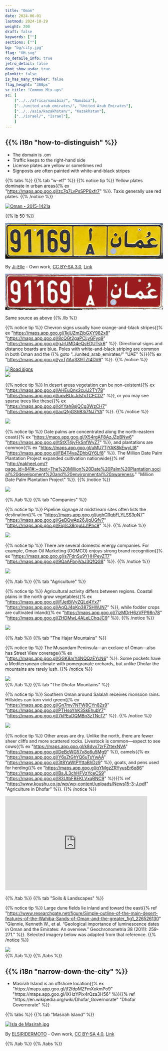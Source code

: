 ```yaml
---
title: "Oman"
date: 2024-06-01
lastmod: 2024-10-29
weight: 200
draft: false
keywords: [""]
sections: [""]
bg: "bg/city.jpg"
flag: "OM.svg"
no_detaile_info: true
jetro_detail: false
dont_show_usda: true
plonkit: false
is_has_many_trekker: false
flag_height: "380px"
sc_title: "Common Mix-ups"
sc: [
    ["../../africa/namibia/", "Namibia"],
    ["../united_arab_emirates/", "United Arab Emirates"],
    ["../../asia/kazakhstan/", "Kazakhstan"],
    ["../israel/", "Israel"],
    ]
---
```


<div class="main-desciption country-description">
    <h2 class="section-title">{{% i18n "how-to-distinguish" %}}</h2>
    <ul class="rule-list">
        <li>The domain is <span class="quiz">.om</span></li>
        <li>Traffic keeps to the <span class="quiz">right-hand</span> side</li>
        <li>License plates are <span class="quiz">yellow</span> or sometimes red</li>
        <li>Signposts are often painted with white-and-black stripes</li>
    </ul>
</div>

{{% tabs %}}
{{% tab "w-etf" %}}
{{% notice tip %}}
Yellow plates dominate in urban areas{{% ex "https://maps.app.goo.gl/zc7q7LvPsSPP6xfr7" %}}. Taxis generally use red plates.
{{% /notice %}}

<div class="googlemap-if no-margin">
<a data-flickr-embed="true" href="https://www.flickr.com/photos/37266013@N00/24300474404/in/photolist-D2mhqC-bcgRdp-dq3MVx-H56Xp-nYQJxr-rrhx1a-9w9J4M-kBs2zz-e17Fek-koMCon-8ap44-qCsCuD-at9CL-6eu64S-9EMLTo-hu4P4U-dBrbaq-9DPViY-n48QJ8-NA77jA-riEEC8-LofQDB-NQaNiw-ei8iSQ-8kRYEu-dCytCa-A7fAZ-7siW3Z-aCirYy-26f6oQB-NG7VUs-AhfpY5-8SXQRk-A7fBH-av2s8U-mKufVn-HoPL2h-r2qt3-fqvDp-oCvoZN-HUjd6Y-7rB5uz-JgSqW3-2bF2kcx-iJFfJs-qndJ5X-HoPRL3-95hQgJ-7JR8wU-n48Z9K" title="Oman - 2015-1421a"><img src="https://live.staticflickr.com/1599/24300474404_178c53ecec_c.jpg" width="90%" alt="Oman - 2015-1421a"/></a><script async src="//embedr.flickr.com/assets/client-code.js" charset="utf-8"></script>
</div>

{{% lb 50 %}}

![](1280px-Oman_license_plate_2001_series.jpg)

By <a href="//commons.wikimedia.org/wiki/User:Ji-Elle" title="User:Ji-Elle">Ji-Elle</a> - <span class="int-own-work" lang="en">Own work</span>, <a href="https://creativecommons.org/licenses/by-sa/3.0" title="Creative Commons Attribution-Share Alike 3.0">CC BY-SA 3.0</a>, <a href="https://commons.wikimedia.org/w/index.php?curid=12980300">Link</a>

![](1280px-Oman_license_plate_2001_series2.jpg)

Same source as above
{{% /lb %}}

{{% notice tip %}}
Chevron signs usually have orange-and-black stripes{{% ex "https://maps.app.goo.gl/1kjUZmZjbGXY982x8" "https://maps.app.goo.gl/8cQGt2gaPCLyGFyq9" "https://maps.app.goo.gl/gJrUMD4eQsEDUTsk6"  %}}. Directional signs and distance boards are blue. Poles with white-and-black striping are common in both Oman and the {{% goto "../united_arab_emirates/" "UAE" %}}{{% ex "https://maps.app.goo.gl/yvTj1Aq3X9TZt4DV6" %}}.
{{% /notice %}}

<div class="googlemap-if no-margin">
<a data-flickr-embed="true" href="https://www.flickr.com/photos/liquidworld/3267308326/in/photolist-5YHNWb-4tC3XM-bcgLRK-64wLyc-nskKRj-4tG6CJ-4tG5pd-4tG5E3-nKFgKj-4tG68W-ns2WA9-4tC2cv-8Q95jf-5kCn4h-Q1n5QR-Dhnf8L-23QcUbM-aFartF-96Ffnc-ackTYG-96Khm4-29WeimA-ns2wVn-dYoWB2-29ZZR4h-h2NjKe-2ajRD-mFYiX2-96FwiH-9rNJYS-24nturK-LFYxVg-5skabF-fP1zeX-Sauoxo-2bj7q1r-bbmerB-RRqSao-ijARGP-267yBNw-bbmdeT-DTGzgn-2dczqNE-25rCanb-bxBwrK-NMfW4x-oTsiHD-oDg2Wc-3eaYji-28QdBod" title="Road signs"><img src="https://live.staticflickr.com/3515/3267308326_aea5344881_c.jpg" width="90%" alt="Road signs"/></a><script async src="//embedr.flickr.com/assets/client-code.js" charset="utf-8"></script>
</div>

<div class="googlemap-if no-margin">
<img src="/rule/middle_east/oman/sign.png" width="300px">
</div>

{{% notice tip %}}
In desert areas vegetation can be non-existent{{% ex "https://maps.app.goo.gl/AHEuQnx2cuiJ2TY78" "https://maps.app.goo.gl/upvBUcJdsfpTCFCD7" %}}, or you may see sparse trees like these{{% ex "https://maps.app.goo.gl/oYYah8sjQCg3WzCH7" "https://maps.app.goo.gl/acQfgGShB3i7NJ7YA" %}}.
{{% /notice %}}

<div class="googlemap-if no-margin">
<img src="/rule/middle_east/oman/desert_sand_dry_hot.jpg" width="90%">
</div>

{{% notice tip %}}
Date palms are concentrated along the north-eastern coast{{% ex "https://maps.app.goo.gl/X54rgAF8AzJZpBNw6" "https://maps.app.goo.gl/tStXT4jvFkSnfWyZ7" %}}, and plantations are common{{% ex "https://maps.app.goo.gl/uMU7TjYAK8kEwyLt8" "https://maps.app.goo.gl/FB4T4vaZDhbQY6Lf8" %}}. The Million Date Palm Plantation Project expanded cultivation nationwide{{% ref "http://nakheel.om/?page_id=841#:~:text=The%20Million%20Date%20Palm%20Plantation,social%20development%20and%20environmental%20awareness." "Million Date Palm Plantation Project" %}}.
{{% /notice %}}

<div class="googlemap-if no-margin">
<img src="/rule/middle_east/oman/date_palm_date_palm.jpg" width="90%">
</div>


{{% /tab %}}
{{% tab "Companies" %}}

{{% notice tip %}}
Pipeline signage at midstream sites often lists the destination{{% ex "https://maps.app.goo.gl/ughCRqbFLYLSS3pN7" "https://maps.app.goo.gl/GeBQwAp26JjqUGfv7" "https://maps.app.goo.gl/Eiq1c38rguUJ1Pnc9" %}}.
{{% /notice %}}

<div class="googlemap-if no-margin">
<img src="oil_pipeline.jpg" width="90%">
</div>

{{% notice tip %}}
There are several domestic energy companies. For example, Oman Oil Marketing (OOMCO) enjoys strong brand recognition{{% ex "https://maps.app.goo.gl/s7FdnSu9YHHPevZT7" "https://maps.app.goo.gl/9QaAFbnjVaJ3QfQG8" %}}.
{{% /notice %}}

<div class="googlemap-if">
<img src="gas_station_oman.jpg" width="90%">
</div>

{{% /tab %}}
{{% tab "Agriculture" %}}

{{% notice tip %}}
Agricultural activity differs between regions. Coastal plains in the north grow vegetables{{% ex "https://maps.app.goo.gl/jFJetBiVyZQLd4Yx7" "https://maps.app.goo.gl/AqQJ4pKp387SHWJN7" %}}, while fodder crops are cultivated inland{{% ex "https://maps.app.goo.gl/7izMDrH6zVFP98n78" "https://maps.app.goo.gl/ZHDMwL4ALeLChqJC9" %}}.
{{% /notice %}}

<div class="googlemap-if no-margin">
<img src="oman_farmland.jpg" width="90%">
</div>

{{% /tab %}}
{{% tab "The Hajar Mountains" %}}

{{% notice tip %}}
The Musandam Peninsula—an exclave of Oman—also has Street View coverage{{% ex "https://maps.app.goo.gl/GGK8arY4NQQzEYcN6" %}}. Some pockets have a Mediterranean climate with pomegranate orchards, but unlike Dhofar the mountains are rarely lush.
{{% /notice %}}


<div class="googlemap-if no-margin">
<img src="/rule/middle_east/oman/street_travel_car_mountain.jpg">
</div>
{{% /tab %}}
{{% tab "The Dhofar Mountains" %}}

{{% notice tip %}}
Southern Oman around Salalah receives monsoon rains. Hillsides can turn vivid green{{% ex "https://maps.app.goo.gl/Gn7my7NTW8CYn82s9" "https://maps.app.goo.gl/PTHsoYhK3SkEhubY7" "https://maps.app.goo.gl/7kPEuDQMBn3zTNcT7" %}}.
{{% /notice %}}

<div class="googlemap-if no-margin">
<img src="/rule/middle_east/oman/after_rain_7.jpg" width="90%">
</div>

{{% notice tip %}}
Other areas are dry. Unlike the north, there are fewer sheer cliffs and more scattered rocks. Livestock is common—expect to see cows{{% ex "https://maps.app.goo.gl/k8dvx7zrFZttexNVA" "https://maps.app.goo.gl/DeBcWG57v8o6u5Mg9" %}}, camels{{% ex "https://maps.app.goo.gl/Y6sZtGhYQ6uTsYwAA" "https://maps.app.goo.gl/3t8YaWtPYttaBhDz9" %}}, goats, and pens used for herding{{% ex "https://maps.app.goo.gl/qYMgzZRYyusEr6q86" "https://maps.app.goo.gl/BsJL3chHFVzYceCS9" "https://maps.app.goo.gl/83UtbFBEKLVxqBNC9" %}}{{% ref "https://www.koushu.co.jp/wp/wp-content/uploads/News15-3-J.pdf" "Agriculture in Dhofar" %}}.
{{% /notice %}}

<div class="googlemap-if no-margin">
<iframe src="https://www.google.com/maps/embed?pb=!4v1730273303756!6m8!1m7!1syXctSwPh4pA_oczb5pX-rQ!2m2!1d17.25346706477437!2d54.26192620703163!3f250.73052868617418!4f0.6746594409073907!5f1.2689292377002483" width="90%" height="300" style="border:0;" allowfullscreen="" loading="lazy" referrerpolicy="no-referrer-when-downgrade"></iframe>
</div>

{{% /tab %}}
{{% tab "Soils & Landscapes" %}}

{{% notice tip %}}
Large dune fields lie inland and toward the east{{% ref "https://www.researchgate.net/figure/Simple-outline-of-the-main-desert-features-of-the-Wahiba-Sands-of-Oman-and-the-greater_fig1_226526130" "Glennie, Kenneth W., et al. “Geological importance of luminescence dates in Oman and the Emirates: An overview.” Geochronometria 38 (2011): 259-271." %}}. Selected imagery below was adapted from that reference.
{{% /notice %}}


<div class="googlemap-if no-margin">
<img src="/rule/middle_east/oman/soilmap.jpg">
</div>
{{% /tab %}}
{{% /tabs  %}}



<div class="main-desciption area-description">
    <h2 class="section-title">{{% i18n "narrow-down-the-city" %}}</h2>
    <ul class="rule-list">
        <li>Masirah Island is an offshore location{{% ex "https://maps.app.goo.gl/jf2fdpMZFmXokmPo9" "https://maps.app.goo.gl/iXHzYPix4rQza3H56" %}}{{% ref "https://en.wikipedia.org/wiki/Dhofar_Governorate" "Dhofar Governorate" %}}</li>
    </ul>
</div>


{{% tabs %}}
{{% tab "Masirah Island" %}}

<div class="googlemap-if no-margin">
<p><a href="https://commons.wikimedia.org/wiki/File:Isla_de_Masirah.jpg#/media/File:Isla_de_Masirah.jpg"><img src="https://upload.wikimedia.org/wikipedia/commons/2/28/Isla_de_Masirah.jpg" alt="Isla de Masirah.jpg" width="90%"></a></p>
<p>By <a href="//commons.wikimedia.org/w/index.php?title=User:ELSIRIDERMOTO&amp;action=edit&amp;redlink=1" class="new" title="User:ELSIRIDERMOTO (page does not exist)">ELSIRIDERMOTO</a> - <span class="int-own-work" lang="en">Own work</span>, <a href="https://creativecommons.org/licenses/by-sa/4.0" title="Creative Commons Attribution-Share Alike 4.0">CC BY-SA 4.0</a>, <a href="https://commons.wikimedia.org/w/index.php?curid=94647403">Link</a></p>
</div>
{{% /tab %}}
{{% /tabs  %}}
